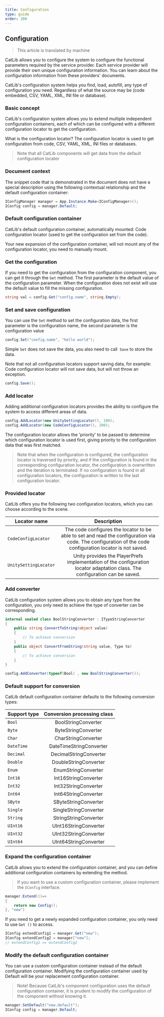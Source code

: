 ```yaml
---
title: Configuration
type: guide
order: 200
---
```


## Configuration

> This article is translated by machine

CatLib allows you to configure the system to configure the functional parameters required by the service provider. Each service provider will provide their own unique configuration information. You can learn about the configuration information from these providers' documents.

CatLib's configuration system helps you find, load, autofill, any type of configuration you need. Regardless of what the source may be (code embedded, CSV, YAML, XML, INI file or database).

### Basic concept

CatLib's configuration system allows you to extend multiple independent configuration containers, each of which can be configured with a different configuration locator to get the configuration.

What is the configuration locator? The configuration locator is used to get configuration from code, CSV, YAML, XML, INI files or databases.

> Note that all CatLib components will get data from the default configuration locator

### Document context

The snippet code that is demonstrated in the document does not have a special description using the following contextual relationship and the default configuration container:

``` csharp
IConfigManager manager = App.Instance.Make<IConfigManager>();
IConfig config = manager.Default;
```

### Default configuration container

CatLib's default configuration container, automatically mounted: Code configuration locator (used to get the configuration set from the code).

Your new expansion of the configuration container, will not mount any of the configuration locator, you need to manually mount.

### Get the configuration

If you need to get the configuration from the configuration component, you can get it through the `Get` method. The first parameter is the default value of the configuration parameter. When the configuration does not exist will use the default value to fill the missing configuration.

``` csharp
string val = config.Get("config.name", string.Empty);
```

### Set and save configuration

You can use the `Set` method to set the configuration data, the first parameter is the configuration name, the second parameter is the configuration value

``` csharp
config.Set("config.name", "hello world");
```

Simple `Set` does not save the data, you also need to call` Save` to store the data.

Note that not all configuration locators support saving data, for example: Code configuration locator will not save data, but will not throw an exception.

``` csharp
config.Save();
```

### Add locator

Adding additional configuration locators provides the ability to configure the system to access different areas of data.

``` csharp
config.AddLocator(new UnitySettingLocator(), 100);
config.AddLocator(new CodeConfigLocator(), 200);
```

The configuration locator allows the 'priority' to be passed to determine which configuration locator is used first, giving priority to the configuration data that was first matched.

> Note that when the configuration is configured, the configuration locator is traversed by priority, and if the configuration is found in the corresponding configuration locator, the configuration is overwritten and the iteration is terminated. If no configuration is found in all configuration locators, the configuration is written to the last configuration locator.

### Provided locator

CatLib offers you the following two configuration locators, which you can choose according to the scene.

| Locator name                | Description                                                                     |
| ---------------------- |:-----------------------------------------------------------------------:|
| `CodeConfigLocator`    | The code configures the locator to be able to set and read the configuration via code. The configuration of the code configuration locator is not saved.    |
| `UnitySettingLocator`  | Unity provides the PlayerPrefs implementation of the configuration locator adaptation class. The configuration can be saved.               |

### Add converter

CatLib configuration system allows you to obtain any type from the configuration, you only need to achieve the type of converter can be corresponding.

``` csharp
internal sealed class BoolStringConverter : ITypeStringConverter
{
    public string ConvertToString(object value)
    {
        // To achieve conversion
    }
    public object ConvertFromString(string value, Type to)
    {
        // To achieve conversion
    }
}
```

``` csharp
config.AddConverter(typeof(Bool) , new BoolStringConverter());
```

### Default support for conversion

CatLib default configuration container defaults to the following conversion types:

| Support type         | Conversion processing class                |
| -------------------- |:-----------------------:|
| `Bool`               | BoolStringConverter     |
| `Byte`               | ByteStringConverter     |
| `Char`               | CharStringConverter     |
| `DateTime`           | DateTimeStringConverter |
| `Decimal`            | DecimalStringConverter  |
| `Double`             | DoubleStringConverter   |
| `Enum`               | EnumStringConverter     |
| `Int16`              | Int16StringConverter    |
| `Int32`              | Int32StringConverter    |
| `Int64`              | Int64StringConverter    |
| `SByte`              | SByteStringConverter    |
| `Single`             | SingleStringConverter   |
| `String`             | StringStringConverter   |
| `UInt16`             | UInt16StringConverter   |
| `UInt32`             | UInt32StringConverter   |
| `UInt64`             | UInt64StringConverter   |

### Expand the configuration container

CatLib allows you to extend the configuration container, and you can define additional configuration containers by extending the method.

> If you want to use a custom configuration container, please implement the `IConfig` interface.

``` csharp
manager.Extend(()=>
{
    return new Config();
}, "new")
```

If you need to get a newly expanded configuration container, you only need to use `Get ()` to access.

``` csharp
IConfig extendConfig1 = manager.Get("new");
IConfig extendConfig2 = manager["new"];
// extendConfig1 == extendConfig2
```

### Modify the default configuration container

You can use a custom configuration container instead of the default configuration container. Modifying the configuration container used by Default will be your replacement configuration container.

> Note! Because CatLib's component configuration uses the default configuration container, it is prudent to modify the configuration of the component without knowing it.

``` csharp
manager.SetDefault("new.default");
IConfig config = manager.Default;
```